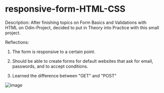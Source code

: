 # responsive-form-HTML-CSS

Description: After finishing topics on Form Basics and Validations with HTML on Odin-Project, decided to put in Theory into Practice with this small project.

Reflections:

1. The form is responsive to a certain point. 

2. Should be able to create forms for default websites that ask for email, passwords, and to accept conditions. 

3. Learned the difference between "GET" and "POST"


![image](https://user-images.githubusercontent.com/80921901/159301460-b651b70b-e3f5-4ec1-a04d-f818cb0ae1ea.png)

 
